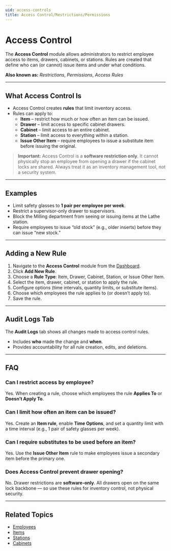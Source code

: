 ```yaml
---
uid: access-controls
title: Access Control/Restrictions/Permissions
---
```


# Access Control

The **Access Control** module allows administrators to restrict employee access to items, drawers, cabinets, or stations. Rules are created that define who can (or cannot) issue items and under what conditions.  

**Also known as:** *Restrictions*, *Permissions*, *Access Rules*

---

## What Access Control Is

- Access Control creates **rules** that limit inventory access.  
- Rules can apply to:  
  - **Item** – restrict how much or how often an item can be issued.  
  - **Drawer** – limit access to specific cabinet drawers.  
  - **Cabinet** – limit access to an entire cabinet.  
  - **Station** – limit access to everything within a station.  
  - **Issue Other Item** – require employees to issue a substitute item before issuing the original.  

> **Important:** Access Control is a **software restriction only**. It cannot physically stop an employee from opening a drawer if the cabinet locks are shared. Always treat it as an inventory management tool, not a security system.

---

## Examples

- Limit safety glasses to **1 pair per employee per week**.  
- Restrict a supervisor-only drawer to supervisors.  
- Block the Milling department from seeing or issuing items at the Lathe station.  
- Require employees to issue “old stock” (e.g., older inserts) before they can issue “new stock.”  

---

## Adding a New Rule

1. Navigate to the **Access Control** module from the [Dashboard](xref:dashboard).  
2. Click **Add New Rule**.  
3. Choose a **Rule Type**: Item, Drawer, Cabinet, Station, or Issue Other Item.  
4. Select the item, drawer, cabinet, or station to apply the rule.  
5. Configure options (time intervals, quantity limits, or substitute items).  
6. Choose which employees the rule applies to (or doesn’t apply to).  
7. Save the rule.  

---

## Audit Logs Tab

The **Audit Logs** tab shows all changes made to access control rules.  
- Includes **who** made the change and **when**.  
- Provides accountability for all rule creation, edits, and deletions.  

---

## FAQ

### Can I restrict access by employee?
Yes. When creating a rule, choose which employees the rule **Applies To** or **Doesn’t Apply To**.

### Can I limit how often an item can be issued?
Yes. Create an **Item rule**, enable **Time Options**, and set a quantity limit with a time interval (e.g., 1 pair of safety glasses per week).

### Can I require substitutes to be used before an item?
Yes. Use the **Issue Other Item** rule to make employees issue a secondary item before the primary one.

### Does Access Control prevent drawer opening?
No. Drawer restrictions are **software-only**. All drawers open on the same lock backbone — so use these rules for inventory control, not physical security.

---

## Related Topics
- [Employees](xref:employees)  
- [Items](xref:items)  
- [Stations](xref:stations)  
- [Cabinets](xref:cabinets)  

